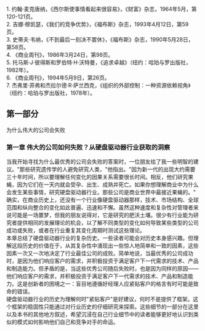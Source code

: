 1\. 约翰·麦克唐纳，《西尔斯使事情看起来很容易》，《财富》杂志，1964年5月，第120-121页。  
2\. 吉娜·穆凯瑟，《我们的竞争优势》，《福布斯》杂志，1993年4月12日，第59页。  
3\. 史蒂夫·韦纳，《不到最后一刻决不罢休》，《福布斯》杂志，1990年5月28日，第58页。  
4\. 《商业周刊》，1986年3月24日，第98页。  
5\. 托马斯·J·彼得斯和罗伯特·H·沃特曼，《追求卓越》（纽约：哈珀与罗出版社，1982年）。  
6\. 《商业周刊》，1994年5月9日，第26页。  
7\. 杰弗里·菲弗和杰拉尔德·R·萨兰西克，《组织的外部控制：一种资源依赖视角》（纽约：哈珀与罗出版社，1978年）。  
   
## 第一部分  
为什么伟大的公司会失败  
   
<!-- PageHeader="CHAPTER ONE" -->  
### 第一章 伟大的公司如何失败？从硬盘驱动器行业获取的洞察
当我开始寻找为什么最优秀的公司会失败的答案时，一位朋友给了我一些明智的建议。"那些研究遗传学的人避免研究人类，"他指出。"因为新一代的出现大约需要三十年时间，所以要理解任何变化的因果关系需要很长时间。相反，他们研究果蝇，因为它们在一天内就会受孕、出生、成熟并死亡。如果你想理解商业中为什么会发生某些事情，研究硬盘驱动器行业。那些公司是商业世界中最接近果蝇的。"  
确实，在商业历史上，还没有一个行业像硬盘驱动器那样，技术、市场结构、全球范围和纵向整合的变化如此普遍、迅速和不懈。虽然这种速度和复杂性对管理者来说可能是一场噩梦，但我的朋友说得对，它是研究的肥沃土壤。很少有行业能为研究者提供相同的发展理论的机会，以了解不同类型的变化如何导致某些类型的公司成功或失败，或者在行业重复其变化周期时测试这些理论。  
本章总结了硬盘驱动器行业的复杂历史。一些读者可能会对历史本身感兴趣。但理解这段历史的价值在于，从其复杂性中涌现出一些惊人地简单和一致的因素，这些因素一次又一次地决定了行业最佳公司的成败。简单地说，当最优秀的公司成功时，是因为他们响应客户的需求，并积极投资于满足客户下一代需求的技术、产品和制造能力。但矛盾的是，当这些优秀公司随后失败时，也是因为同样的原因——他们响应客户的需求，并积极投资于满足客户下一代需求的技术、产品和制造能力。这是创新者的困境之一：盲目地遵循好经理人应紧贴客户的格言有时可能是致命的错误。  
硬盘驱动器行业的历史为理解何时"紧贴客户"是好建议，何时不是提供了框架。这个框架的稳固性只能通过对行业历史的仔细研究来探索。这些细节的一部分在这里以及本书的其他地方叙述，希望沉浸在自己行业细节中的读者能够更好地认识到类似的模式如何影响他们自己和竞争对手的命运。